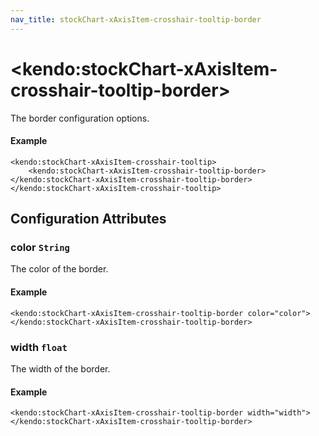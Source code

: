 ```yaml
---
nav_title: stockChart-xAxisItem-crosshair-tooltip-border
---
```


# \<kendo:stockChart-xAxisItem-crosshair-tooltip-border\>

The border configuration options.

#### Example
    <kendo:stockChart-xAxisItem-crosshair-tooltip>
        <kendo:stockChart-xAxisItem-crosshair-tooltip-border></kendo:stockChart-xAxisItem-crosshair-tooltip-border>
    </kendo:stockChart-xAxisItem-crosshair-tooltip>

## Configuration Attributes

### color `String`

The color of the border.

#### Example
    <kendo:stockChart-xAxisItem-crosshair-tooltip-border color="color">
    </kendo:stockChart-xAxisItem-crosshair-tooltip-border>

### width `float`

The width of the border.

#### Example
    <kendo:stockChart-xAxisItem-crosshair-tooltip-border width="width">
    </kendo:stockChart-xAxisItem-crosshair-tooltip-border>

